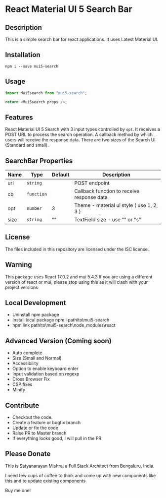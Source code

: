 # React Material UI 5 Search Bar


## Description

This is a simple search bar for react applications. It uses Latest Material UI.


## Installation

```shell
npm i --save mui5-search
```


## Usage

```js
import Mui5search from "mui5-search";

return <Mui5search props />;
```


## Features

React Material UI 5 Search with 3 input types controlled by `opt`.
It receives a POST URL to process the search operation.
A callback method by which users will receive the response data.
There are two sizes of the Search UI (Standard and small).


## SearchBar Properties

| Name     | Type        | Default   | Description                                 |
| -------- | --------    | --------- | ------------------------------------------- |
| url      | `string`    |           | POST endpoint                               |
| cb       | `function`  |           | Callback function to receive response data  |
| opt      | `number`    | 3         | Theme - material ui style ( use 1, 2, 3 )   |
| size     | `string`    | ""        | TextField size - use "" or "s"              |


## License

The files included in this repository are licensed under the ISC license.


## Warning

This package uses React 17.0.2 and mui 5.4.3
If you are using a different version of react or mui, please stop using this as it will clash with your project versions


## Local Development

- Uninstall npm package
- Install local package npm i path\to\mui5-search
- npm link path\to\mui5-search\node_modules\react


## Advanced Version (Coming soon)

- Auto complete
- Size (Small and Normal)
- Accessibility
- Option to enable keyboard enter
- Input validation based on regexp
- Cross Browser Fix
- CSP fixes
- Minify


## Contribute

- Checkout the code.
- Create a feature or bugfix branch
- Update or fix the code
- Raise PR to Master branch
- If everything looks good, I will pull in the PR


## Please Donate

This is Satyanarayan Mishra, a Full Stack Architect from Bengaluru, India.

I need few cups of coffee to think and come up with new components like this and to update existing components

Buy me one!
